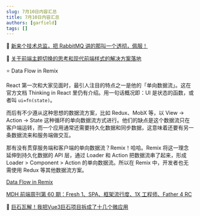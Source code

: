 ```yaml
---
slug: 7月10日内容汇总
title: 7月10日内容汇总
authors: [garfield]
tags: []
---
```


📒 [新来个技术总监，把 RabbitMQ 讲的那叫一个透彻，佩服！](https://mp.weixin.qq.com/s/pxHGM-hOJISEoBHGZch5Ag)

📒 [关于前端主题切换的思考和现代前端样式的解决方案落地](https://mp.weixin.qq.com/s/0xTZcE3MPezRl3LILR8a_w)

⭐️ Data Flow in Remix

React 第一次和大家见面时，最引人注目的特点之一是他的「单向数据流」。这在官方文档 Thinking in React 里仍有介绍。用一句话概况即：UI 是状态的函数，或者叫 `ui=fn(state)`。

而后有不少遵从这种思想的数据流方案，比如 Redux、MobX 等，以 View -> Action -> State 这种循环的单向数据流方式进行。他们的缺点是这个数据流只在客户端运转，而一个应用通常还需要持久化数据和同步数据，这意味着还要有另一条数据流来和服务端做交互。

那有没有贯穿服务端和客户端的单向数据流？Remix！哈哈。Remix 将这一理念延伸到持久化数据的 API 层，通过 Loader 和 Action 把数据流串了起来，形成 Loader > Component > Action 的单向数据流。所以在 Remix 中，开发者也无需使用 Redux 等其他数据流方案。

[Data Flow in Remix](https://remix.run/blog/remix-data-flow)

[MDH 前端周刊第 60 期：Fresh 1、SPA、框架流行度、1X 工程师、Father 4 RC](https://mp.weixin.qq.com/s/fGaE_pGiC2BKKVKO0Fdj_g)

📒 [巨石瓦解！我把Vue3巨石项目拆成了十几个微应用](https://mp.weixin.qq.com/s/sqxRB63edItCT3vEzyJojA)
